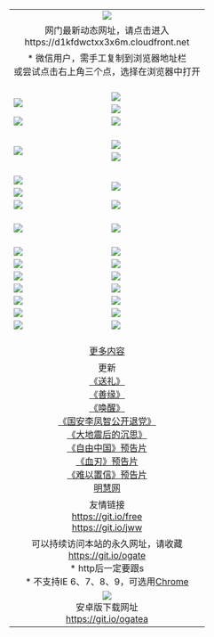 ﻿<table>
  <tr></tr>
  <tr><td colspan=2 align=center><img src="https://cloud.githubusercontent.com/assets/11880933/13434984/f430fae2-e012-11e5-814f-c2df1e82b247.jpg" /></td></tr>
  <tr><td colspan=2 align=center>网门最新动态网址，请点击进入
<br>https://d1kfdwctxx3x6m.cloudfront.net
    </td>
  </tr>
  <tr>
    <td colspan=2 align=center>* 微信用户，需手工复制到浏览器地址栏<br>或尝试点击右上角三个点，选择在浏览器中打开
    <!--br>* IE6打开动态网址须在选项中勾选TLS 1.0--></td>
  </tr>
  <tr height="20">
  <tr>
    <td rowspan=2><a href="https://d1kfdwctxx3x6m.cloudfront.net/ogUP.aspx?name=11DKC.mp4&list=11DKC" target="_blank"><img src="https://d1kfdwctxx3x6m.cloudfront.net/Up/11DKC1.jpg" /></a></td> 
    <td><div><a href="https://d1kfdwctxx3x6m.cloudfront.net/ogUP.aspx?name=LRWS.mp4&list=LRWS" target="_blank"><img src="https://d1kfdwctxx3x6m.cloudfront.net/Up/LRWS.jpg" /></a></td>
   </tr>
  <tr>
    <td><a href="https://d1kfdwctxx3x6m.cloudfront.net/ogNiceVedio.aspx" target="_blank"><img src="https://d1kfdwctxx3x6m.cloudfront.net/Up/11TGKDY.jpg" /></a></td>
  </tr>
  <tr>
    <td><a href="https://d1kfdwctxx3x6m.cloudfront.net/ogUP.aspx?name=_EA/%CA%AE%C4%EA.mp4&count=http://odisk.org/Up/_EA/%CA%AE%C4%EA.mp4;http://odisk.org/Up/_EE/%CC%CE%B8%E7%D9%A9%B5%E7%D3%B0%A3%BA%CA%AE%C4%EA.mp4|2|%CA%AE%C4%EA|%D5%FD%C6%AC;%CC%CE%B8%E7%D9%A9%B5%E7%D3%B0" target="_blank"><img src="https://d1kfdwctxx3x6m.cloudfront.net/Up/_EA/%E5%8D%81%E5%B9%B4_135.jpg" /></a></td>
    <td><a href="https://d1kfdwctxx3x6m.cloudfront.net/ogUP.aspx?name=_EC%C9%FA%CB%C0%D3%EB%C2%D6%BB%D8.mp4&count=http://v.ifeng.com/documentary/discovery/201501/039bdca9-5c34-4796-b332-43b8f831efce.shtml;http://v.ifeng.com/documentary/society/201501/030cc825-2840-4536-a0b8-416c88375055.shtml;http://v.ifeng.com/documentary/society/201501/03a412f8-32ec-4e18-81ba-98acf64ec1ca.shtml;http://v.ifeng.com/documentary/society/201501/03c58012-8e01-456a-9097-615b3b24a709.shtml|4|%C9%FA%CB%C0%D3%EB%C2%D6%BB%D8" target="_blank"><img src="https://d1kfdwctxx3x6m.cloudfront.net/Up/_EC/%E7%94%9F%E6%AD%BB%E4%B8%8E%E8%BD%AE%E5%9B%9E_135.jpg" /></a></td>
  </tr>
  <tr height="20">
  <tr>
    <td rowspan=2><a href="https://d1kfdwctxx3x6m.cloudfront.net/ogUP.aspx?name=4EE/DJ.mp4&list=4EEDJ" target="_blank"><img src="https://d1kfdwctxx3x6m.cloudfront.net/Up/4EE/DJ140.jpg"/></a></td>
    <td><a href="https://d1kfdwctxx3x6m.cloudfront.net/ogUP.aspx?name=4EE/ZG.mp4&list=4EEZG" target="_blank"><img src="https://d1kfdwctxx3x6m.cloudfront.net/Up/4EE/ZG0.jpg"/></a></td>
    <!--td><a href="https://d1kfdwctxx3x6m.cloudfront.net/ogUP.aspx?name=4EE/QQ.mp4&list=4EEQQ" target="_blank"><img src="https://d1kfdwctxx3x6m.cloudfront.net/Up/4EE/QQ0.jpg"/></a></td>
    <td><a href="https://d1kfdwctxx3x6m.cloudfront.net/ogUP.aspx?name=4EE/HQ.mp4&list=4EEHQ" target="_blank"><img src="https://d1kfdwctxx3x6m.cloudfront.net/Up/4EE/HQ0.jpg"/></a></td-->
  </tr>
  <tr>
    <td><a href="https://d1kfdwctxx3x6m.cloudfront.net/onCO.aspx?list=XWPL&mode=m" target="_blank"><img src="https://d1kfdwctxx3x6m.cloudfront.net/Up/0WZTT.jpg" /></a></td> 
  </tr>
  <tr height="20">
  <tr>
    <td><a href="https://d1kfdwctxx3x6m.cloudfront.net/ogUP.aspx?name=JQR.mp4&count=2" target="_blank"><img src="https://d1kfdwctxx3x6m.cloudfront.net/Up/JQR.jpg" /></a></td>   
    <td rowspan=2><a href="https://d1kfdwctxx3x6m.cloudfront.net/ogUP.aspx?name=JP.mp4&count=9" target="_blank"><img src="https://d1kfdwctxx3x6m.cloudfront.net/Up/JP.jpg" /></td>
  </tr>
  <tr>
    <td><a href="https://d1kfdwctxx3x6m.cloudfront.net/ogUP.aspx?name=WH.mp4" target="_blank"><img src="https://d1kfdwctxx3x6m.cloudfront.net/Up/WH.jpg" /></a></td>
  </tr>
  <tr>
    <td><a href="https://d1kfdwctxx3x6m.cloudfront.net/ogUP.aspx?name=SSZJ.mp4&list=SSZJ" target="_blank"><img src="https://d1kfdwctxx3x6m.cloudfront.net/Up/SSZJ.jpg" /></a></td>
    <td><a href="https://d1kfdwctxx3x6m.cloudfront.net/ogUP.aspx?name=WLSH.mp4&count=2" target="_blank"><img src="https://d1kfdwctxx3x6m.cloudfront.net/Up/WLSH.jpg" /></a</td>
  </tr>
  <tr height="20">
  <tr>
    <td><a href="https://d1kfdwctxx3x6m.cloudfront.net/ogUP.aspx?name=ZY.mp4&count=2015|16" target="_blank"><img src="https://d1kfdwctxx3x6m.cloudfront.net/Up/ZY.jpg" /></a</td>
    <td><a href="https://d1kfdwctxx3x6m.cloudfront.net/ogUP.aspx?name=XTFY.mp4&count=B|2,A|24" target="_blank"><img src="https://d1kfdwctxx3x6m.cloudfront.net/Up/XTFY.jpg" /></a></td>
  </tr>
  <tr height="20">
  </tr>
  <!--tr>
    <td><a href="https://d1kfdwctxx3x6m.cloudfront.net/ogUP.aspx?name=4EE/GX.mp4&list=4EEGX" target="_blank"><img src="https://d1kfdwctxx3x6m.cloudfront.net/Up/4EE/GX0.jpg"/></a></td>
    <td><a href="https://d1kfdwctxx3x6m.cloudfront.net/ogUP.aspx?name=4EE/HD.mp4&list=4EEHD" target="_blank"><img src="https://d1kfdwctxx3x6m.cloudfront.net/Up/4EE/HD0.jpg"/></a></td>
  </tr>
  <tr>
    <td><a href="https://d1kfdwctxx3x6m.cloudfront.net/ogUP.aspx?name=4EE/TX.mp4&list=4EETX" target="_blank"><img src="https://d1kfdwctxx3x6m.cloudfront.net/Up/4EE/TX0.jpg"/></a></td>
    <td><a href="https://d1kfdwctxx3x6m.cloudfront.net/ogUP.aspx?name=4EE/WZ.mp4&list=4EEWZ" target="_blank"><img src="https://d1kfdwctxx3x6m.cloudfront.net/Up/4EE/WZ0.jpg"/></a></td>
  </tr-->
  <tr>
    <td><a href="https://d1kfdwctxx3x6m.cloudfront.net/onUP.aspx?name=https://d1ni6yqhqrtjo7.cloudfront.net/" target="_blank"><img src="https://d1kfdwctxx3x6m.cloudfront.net/Up/0DTW.jpg"/></a></td>
    <td><a href="https://d1kfdwctxx3x6m.cloudfront.net/onUP.aspx?name=https://d240ns8up8earz.cloudfront.net/acenter/" target="_blank"><img src="https://d1kfdwctxx3x6m.cloudfront.net/Up/0TDW.jpg" /></a></td>
  </tr>
  <tr>
    <td><a href="https://d1kfdwctxx3x6m.cloudfront.net/onUP.aspx?name=https://d4508d6vomz2p.cloudfront.net/gb/nsc413.htm" target="_blank"><img src="https://d1kfdwctxx3x6m.cloudfront.net/Up/0DJY.jpg" /></a></td>
    <td><a href="https://d1kfdwctxx3x6m.cloudfront.net/onUP.aspx?name=https://d4apjbhkuxer1.cloudfront.net/xtr/gb/prog204.html" target="_blank"><img src="https://d1kfdwctxx3x6m.cloudfront.net/Up/0XTR.jpg" /></a></td>
  </tr>
  <tr>
    <td><a href="https://d1kfdwctxx3x6m.cloudfront.net/onUP.aspx?name=https://d3aj00iefsmfgc.cloudfront.net/" target="_blank"><img src="https://d1kfdwctxx3x6m.cloudfront.net/Up/0MHW.jpg" /></a></td>
    <td><a href="https://d1kfdwctxx3x6m.cloudfront.net/onUP.aspx?name=https://d20wz7qt14x5d2.cloudfront.net/" target="_blank"><img src="https://d1kfdwctxx3x6m.cloudfront.net/Up/0ZJW.jpg" /></a></td>
  </tr>
  <tr>
    <td><a href="https://d1kfdwctxx3x6m.cloudfront.net/ogUP.aspx?name=0FG.zip" target="_blank"><img src="https://d1kfdwctxx3x6m.cloudfront.net/Up/0FG.jpg" /></a></td>
    <td><a href="https://d1kfdwctxx3x6m.cloudfront.net/ogUP.aspx?name=0FGA.apk" target="_blank"><img src="https://d1kfdwctxx3x6m.cloudfront.net/Up/0FGA.jpg" /></a></td>
  </tr>
  <tr>
    <td><a href="https://d1kfdwctxx3x6m.cloudfront.net/ogUP.aspx?name=0U.zip" target="_blank"><img src="https://d1kfdwctxx3x6m.cloudfront.net/Up/0U.jpg" /></a></td>
    <td><a href="https://d1kfdwctxx3x6m.cloudfront.net/ogUP.aspx?name=0UA.apk" target="_blank"><img src="https://d1kfdwctxx3x6m.cloudfront.net/Up/0UA.jpg" /></a></td>
  </tr>
  <tr>
    <td><a href="https://d1kfdwctxx3x6m.cloudfront.net/ogUP.aspx?name=0iPPOTV.zip" target="_blank"><img src="https://d1kfdwctxx3x6m.cloudfront.net/Up/0iPPOTV.jpg" /></a></td>
    <td><a href="https://d1kfdwctxx3x6m.cloudfront.net/ogUP.aspx?name=0iNTD.apk" target="_blank"><img src="https://d1kfdwctxx3x6m.cloudfront.net/Up/0iNTD.jpg" /></a></td>
  </tr>
  <!--tr>
    <td><a href="https://d1kfdwctxx3x6m.cloudfront.net/ogNice.aspx" target="_blank"><img src="https://d1kfdwctxx3x6m.cloudfront.net/Up/0WCYY.jpg" /></a></td>
    <td><a href="https://d1kfdwctxx3x6m.cloudfront.net/onCO.aspx?list=XWPL&mode=m" target="_blank"><img src="https://d1kfdwctxx3x6m.cloudfront.net/Up/0WZTT.jpg" /></a></td> 
  </tr-->
  <tr>
    <td><a href="https://d1kfdwctxx3x6m.cloudfront.net/ogDY.aspx" target="_blank"><img src="https://d1kfdwctxx3x6m.cloudfront.net/Up/0FK.jpg" /></a></td>
    <td><a href="https://d1kfdwctxx3x6m.cloudfront.net/ogST.aspx" target="_blank"><img src="https://d1kfdwctxx3x6m.cloudfront.net/Up/0ST.jpg" /></a></td> 
  </tr>
  <tr height="20">
  <tr>
    <td colspan=2 align=center><a href="https://d1kfdwctxx3x6m.cloudfront.net/ogNice.aspx">更多内容</a>
    </td>
  </tr>
  <tr>
    <td colspan=2 align=center>更新<br>
      <a href="https://d1kfdwctxx3x6m.cloudfront.net/ogUP.aspx?name=4ESL.mp4" target="_blank">《送礼》</a><br>
      <a href="https://d1kfdwctxx3x6m.cloudfront.net/ogUP.aspx?name=4ESY.mp4" target="_blank">《善缘》</a><br>
      <a href="https://d1kfdwctxx3x6m.cloudfront.net/ogUP.aspx?name=4EHX.mp4" target="_blank">《唤醒》</a><br>
      <a href="https://d1kfdwctxx3x6m.cloudfront.net/ogUP.aspx?name=4LFZ.mp4" target="_blank">《国安李凤智公开退党》</a><br>
      <a href="https://d1kfdwctxx3x6m.cloudfront.net/ogUP.aspx?name=4DDZHDCS.mp4" target="_blank">《大地震后的沉思》</a><br>
      <a href="https://d1kfdwctxx3x6m.cloudfront.net/ogUP.aspx?name=11ZYZG0.mp4" target="_blank">《自由中国》预告片</a><br>
      <a href="https://d1kfdwctxx3x6m.cloudfront.net/ogUP.aspx?name=11XR.mp4" target="_blank">《血刃》预告片</a><br>
      <a href="https://d1kfdwctxx3x6m.cloudfront.net/ogUP.aspx?name=11NYZX.mp4&count=2" target="_blank">《难以置信》预告片</a><br>
      <a href="https://d1kfdwctxx3x6m.cloudfront.net/onUP.aspx?name=https://www.minghui.org/" target="_blank">明慧网</a>
    </td>
  </tr>
  <tr>
    <td colspan=2 align=center>友情链接<br>
      <a href="https://git.io/free" target="_blank">https://git.io/free</a><br>
      <a href="https://git.io/jww" target="_blank">https://git.io/jww</a>
    </td>
  </tr>
  <tr>
    <td colspan=2 align=center>可以持续访问本站的永久网址，请收藏<br/><a href="https://git.io/ogate" target="_blank">https://git.io/ogate</a><br/>* http后一定要跟s<br/>* 不支持IE 6、7、8、9，可选用<a href="https://d1kfdwctxx3x6m.cloudfront.net/ogUP.aspx?name=0ChromePortable.zip">Chrome</a></td>
  </tr>
  <tr>
    <td colspan=2 align=center><a href="https://d1kfdwctxx3x6m.cloudfront.net/ogUP.aspx?name=0oGate.apk" target="_blank"><img src="https://cloud.githubusercontent.com/assets/11880933/13720399/75e143ee-e842-11e5-9f0a-1421f423c80f.jpg" /></a><br>安卓版下载网址<br><a href="https://git.io/ogatea">https://git.io/ogatea</a></td>
  </tr>
  <!--tr>
    <td colspan=2 align=center>可能失效的动态网址
    </td>
  </tr-->
</table>
